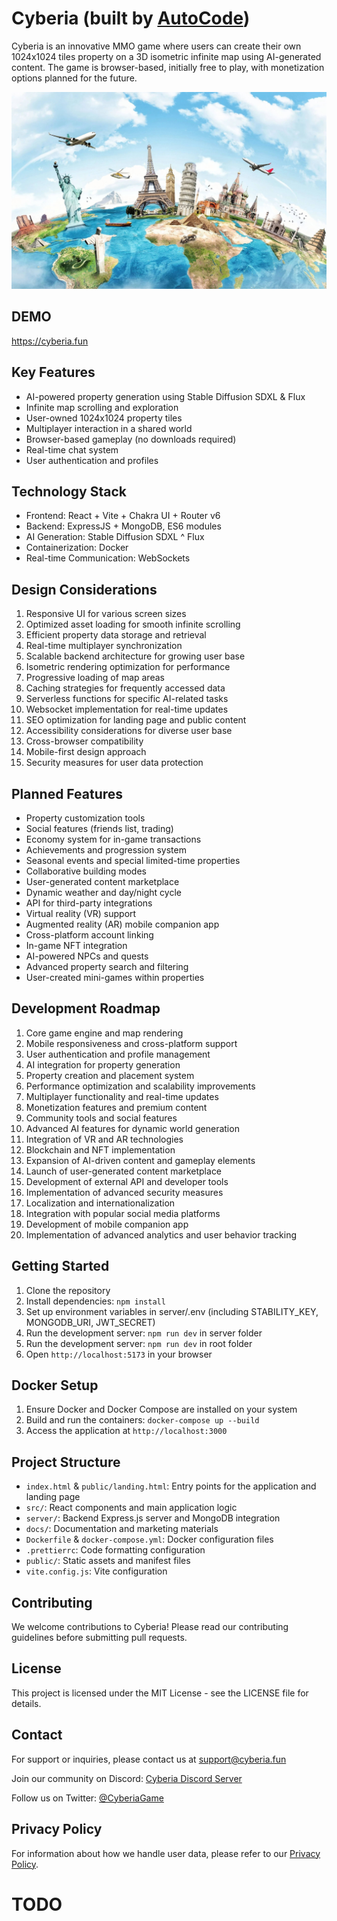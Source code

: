 # Cyberia (built by [AutoCode](https://autocode.work))

Cyberia is an innovative MMO game where users can create their own 1024x1024 tiles property on a 3D
isometric infinite map using AI-generated content. The game is browser-based, initially free to
play, with monetization options planned for the future.

![alt text](/public/hero2.jpg)

## DEMO

https://cyberia.fun

## Key Features

-   AI-powered property generation using Stable Diffusion SDXL & Flux
-   Infinite map scrolling and exploration
-   User-owned 1024x1024 property tiles
-   Multiplayer interaction in a shared world
-   Browser-based gameplay (no downloads required)
-   Real-time chat system
-   User authentication and profiles

## Technology Stack

-   Frontend: React + Vite + Chakra UI + Router v6
-   Backend: ExpressJS + MongoDB, ES6 modules
-   AI Generation: Stable Diffusion SDXL ^ Flux
-   Containerization: Docker
-   Real-time Communication: WebSockets

## Design Considerations

1. Responsive UI for various screen sizes
2. Optimized asset loading for smooth infinite scrolling
3. Efficient property data storage and retrieval
4. Real-time multiplayer synchronization
5. Scalable backend architecture for growing user base
6. Isometric rendering optimization for performance
7. Progressive loading of map areas
8. Caching strategies for frequently accessed data
9. Serverless functions for specific AI-related tasks
10. Websocket implementation for real-time updates
11. SEO optimization for landing page and public content
12. Accessibility considerations for diverse user base
13. Cross-browser compatibility
14. Mobile-first design approach
15. Security measures for user data protection

## Planned Features

-   Property customization tools
-   Social features (friends list, trading)
-   Economy system for in-game transactions
-   Achievements and progression system
-   Seasonal events and special limited-time properties
-   Collaborative building modes
-   User-generated content marketplace
-   Dynamic weather and day/night cycle
-   API for third-party integrations
-   Virtual reality (VR) support
-   Augmented reality (AR) mobile companion app
-   Cross-platform account linking
-   In-game NFT integration
-   AI-powered NPCs and quests
-   Advanced property search and filtering
-   User-created mini-games within properties

## Development Roadmap

1. Core game engine and map rendering
2. Mobile responsiveness and cross-platform support
3. User authentication and profile management
4. AI integration for property generation
5. Property creation and placement system
6. Performance optimization and scalability improvements
7. Multiplayer functionality and real-time updates
8. Monetization features and premium content
9. Community tools and social features
10. Advanced AI features for dynamic world generation
11. Integration of VR and AR technologies
12. Blockchain and NFT implementation
13. Expansion of AI-driven content and gameplay elements
14. Launch of user-generated content marketplace
15. Development of external API and developer tools
16. Implementation of advanced security measures
17. Localization and internationalization
18. Integration with popular social media platforms
19. Development of mobile companion app
20. Implementation of advanced analytics and user behavior tracking

## Getting Started

1. Clone the repository
2. Install dependencies: `npm install`
3. Set up environment variables in server/.env (including STABILITY_KEY, MONGODB_URI, JWT_SECRET)
4. Run the development server: `npm run dev` in server folder
5. Run the development server: `npm run dev` in root folder
6. Open `http://localhost:5173` in your browser

## Docker Setup

1. Ensure Docker and Docker Compose are installed on your system
2. Build and run the containers: `docker-compose up --build`
3. Access the application at `http://localhost:3000`

## Project Structure

-   `index.html` & `public/landing.html`: Entry points for the application and landing page
-   `src/`: React components and main application logic
-   `server/`: Backend Express.js server and MongoDB integration
-   `docs/`: Documentation and marketing materials
-   `Dockerfile` & `docker-compose.yml`: Docker configuration files
-   `.prettierrc`: Code formatting configuration
-   `public/`: Static assets and manifest files
-   `vite.config.js`: Vite configuration

## Contributing

We welcome contributions to Cyberia! Please read our contributing guidelines before submitting pull
requests.

## License

This project is licensed under the MIT License - see the LICENSE file for details.

## Contact

For support or inquiries, please contact us at support@cyberia.fun

Join our community on Discord: [Cyberia Discord Server](https://discord.gg/tb97syAsMK)

Follow us on Twitter: [@CyberiaGame](https://twitter.com/CyberiaGame)

## Privacy Policy

For information about how we handle user data, please refer to our
[Privacy Policy](/docs/privacy_policy.html).

# TODO
